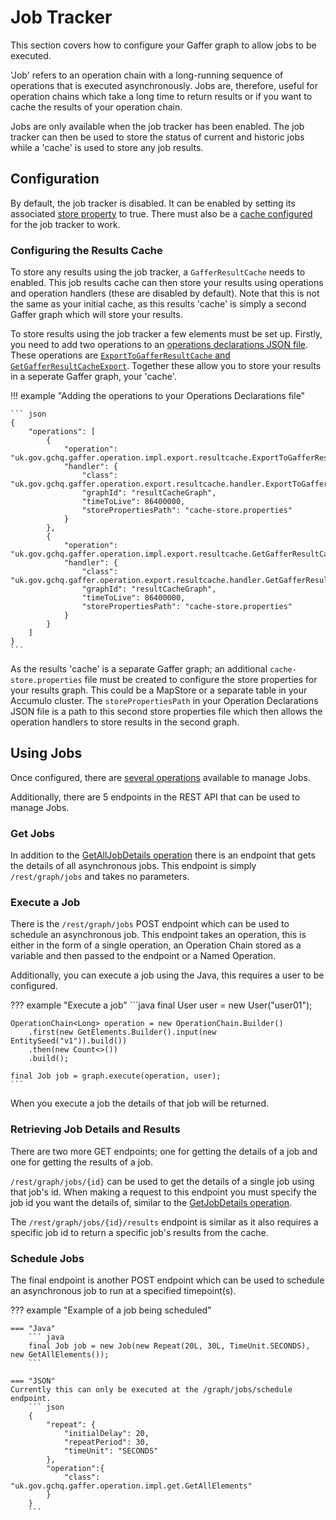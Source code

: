 # Job Tracker

This section covers how to configure your Gaffer graph to allow jobs to be executed.

'Job' refers to an operation chain with a long-running sequence of operations that is executed
asynchronously. 
Jobs are, therefore, useful for operation chains which take a long time to return results or if 
you want to cache the results of your operation chain. 

Jobs are only available when the job tracker has been enabled. 
The job tracker can then be used to store the status of current and historic jobs 
while a 'cache' is used to store any job results. 

## Configuration

By default, the job tracker is disabled. 
It can be enabled by setting its associated [store property](../administration-guide/gaffer-stores/store-guide.md#store-properties) to true.
There must also be a [cache configured](../administration-guide/gaffer-stores/store-guide.md#caches) for the job
tracker to work.

### Configuring the Results Cache
To store any results using the job tracker, a `GafferResultCache` needs to enabled. 
This job results cache can then store your results using operations and operation handlers 
(these are disabled by default). 
Note that this is not the same as your initial cache, as this results 'cache' is simply a second Gaffer graph
which will store your results.

To store results using the job tracker a few elements must be set up. 
Firstly, you need to add two operations to an [operations declarations JSON file](../administration-guide/gaffer-config/config.md#operations-declarations-json).
These operations are [`ExportToGafferResultCache` and `GetGafferResultCacheExport`](../reference/operations-guide/export.md#exporttogafferresultcache).
Together these allow you to store your results in a seperate Gaffer graph, your 'cache'.

!!! example "Adding the operations to your Operations Declarations file"
    
    ``` json
    {
        "operations": [
            {
                "operation": "uk.gov.gchq.gaffer.operation.impl.export.resultcache.ExportToGafferResultCache",
                "handler": {
                    "class": "uk.gov.gchq.gaffer.operation.export.resultcache.handler.ExportToGafferResultCacheHandler",
                    "graphId": "resultCacheGraph",
                    "timeToLive": 86400000,
                    "storePropertiesPath": "cache-store.properties"
                }
            },
            {
                "operation": "uk.gov.gchq.gaffer.operation.impl.export.resultcache.GetGafferResultCacheExport",
                "handler": {
                    "class": "uk.gov.gchq.gaffer.operation.export.resultcache.handler.GetGafferResultCacheExportHandler",
                    "graphId": "resultCacheGraph",
                    "timeToLive": 86400000,
                    "storePropertiesPath": "cache-store.properties"
                }
            }
        ]
    }
    ```

As the results 'cache' is a separate Gaffer graph; an additional `cache-store.properties` file must be created
to configure the store properties for your results graph. 
This could be a MapStore or a separate table in your Accumulo cluster. 
The `storePropertiesPath` in your Operation Declarations JSON file is a path to this second store properties file
which then allows the operation handlers to store results in the second graph.

## Using Jobs 

Once configured, there are [several operations](../reference/operations-guide/job.md) available
to manage Jobs. 

Additionally, there are 5 endpoints in the REST API that can be used to manage Jobs. 

### Get Jobs

In addition to the [GetAllJobDetails operation](../reference/operations-guide/job.md#getalljobdetails) there
is an endpoint that gets the details of all asynchronous jobs.
This endpoint is simply `/rest/graph/jobs` and takes no parameters. 

### Execute a Job 

There is the `/rest/graph/jobs` POST endpoint which can be used to schedule an asynchronous job.
This endpoint takes an operation, this is either in the form of a single operation, an Operation Chain
stored as a variable and then passed to the endpoint or a Named Operation.

Additionally, you can execute a job using the Java, this requires a user to be configured.

??? example "Execute a job"
    ```java
    final User user = new User("user01");

    OperationChain<Long> operation = new OperationChain.Builder()
        .first(new GetElements.Builder().input(new EntitySeed("v1")).build())
        .then(new Count<>())
        .build();

    final Job job = graph.execute(operation, user);
    ```

When you execute a job the details of that job will be returned.

### Retrieving Job Details and Results

There are two more GET endpoints; one for getting the details of a job
and one for getting the results of a job.

`/rest/graph/jobs/{id}` can be used to get the details of a single job
using that job's id. 
When making a request to this endpoint you must specify the job id you want the details of,
similar to the [GetJobDetails operation](../reference/operations-guide/job.md#getjobdetails).

The `/rest/graph/jobs/{id}/results` endpoint is similar as it also 
requires a specific job id to return a specific job's results from the cache. 

### Schedule Jobs

The final endpoint is another POST endpoint which can be used to schedule an 
asynchronous job to run at a specified timepoint(s). 

??? example "Example of a job being scheduled"

    === "Java"
        ``` java
        final Job job = new Job(new Repeat(20L, 30L, TimeUnit.SECONDS), new GetAllElements());
        ```

    === "JSON"
    Currently this can only be executed at the /graph/jobs/schedule endpoint.
        ``` json
        {
            "repeat": {
                "initialDelay": 20,
                "repeatPeriod": 30,
                "timeUnit": "SECONDS"
            },
            "operation":{
                "class": "uk.gov.gchq.gaffer.operation.impl.get.GetAllElements"
            }
        }
        ```

